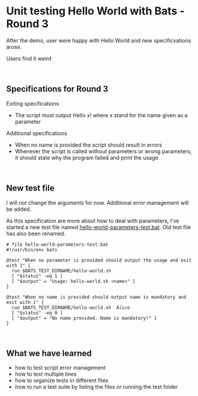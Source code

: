 # Unit testing Hello World with Bats - Round 3

After the demo, user were happy with Hello World and new specificxations arose.

Users find it weird

<br>

## Specifications for Round 3

Exiting specifications


- The script must output Hello x! where x stand for the name given as a parameter


Additional specifications

- When no name is provided the script should result in errors
- Whenever the script is called without parameters or wrong parameters, it should state why the program failed and print the usage

<br>

## New test file

I will not change the arguments for now. Additional error management will be added.


As this specification are more about how to deal with parameters, I've started a new test file named [hello-world-parameters-test.bat](hello-world-parameters-test.bat). Old test file has also been renamed.


```
# file hello-world-parameters-test.bat
#!/usr/bin/env bats

@test "When no parameter is provided should output the usage and exit with 1" {
  run $BATS_TEST_DIRNAME/hello-world.sh
  [ "$status" -eq 1 ]
  [ "$output" = "Usage: hello-world.sh <name>" ]
}

@test "When no name is provided should output name is mandatory and exit with 1" {
  run $BATS_TEST_DIRNAME/hello-world.sh  Alice
  [ "$status" -eq 0 ]
  [ "$output" = "No name provided. Name is mandatory!" ]
}
```

<br>

## What we have learned

- how to test script error management
- how to test multiple lines
- how to organize tests in different files
- how to run a test suite by listing the files or running the test folder
